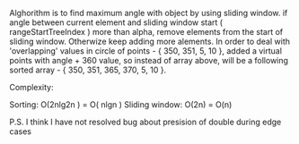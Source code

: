 Alghorithm is to find maximum angle with object by using sliding window. if angle between current element and sliding window start ( rangeStartTreeIndex ) more than alpha, remove elements from the start of sliding window. Otherwize keep adding more alements.
In order to deal with 'overlapping' values in circle of points - { 350, 351, 5, 10 }, added a virtual points with angle + 360 value, so instead of array above, will be a following sorted array - { 350, 351, 365, 370, 5, 10 }.

Complexity:

Sorting: O(2nlg2n ) = O( nlgn ) 
Sliding window: O(2n) = O(n)

P.S. I think I have not resolved bug about presision of double during edge cases


